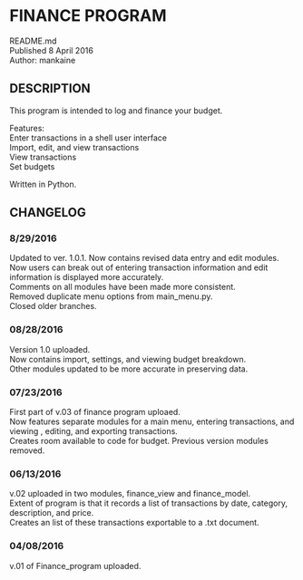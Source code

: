 # FINANCE PROGRAM
README.md<br />
Published 8 April 2016<br />
Author: mankaine

## DESCRIPTION
This program is intended to log and finance your budget. <br />

Features:<br />
Enter transactions in a shell user interface<br />
Import, edit, and view transactions<br />
View transactions<br />
Set budgets<br />

Written in Python.<br />

## CHANGELOG
### 8/29/2016
Updated to ver. 1.0.1. Now contains revised data entry and edit modules. <br />
Now users can break out of entering transaction information and edit information is displayed more accurately. <br />
Comments on all modules have been made more consistent. <br />
Removed duplicate menu options from main_menu.py.<br />
Closed older branches.<br />

### 08/28/2016
Version 1.0 uploaded. <br />
Now contains import, settings, and viewing budget breakdown. <br />
Other modules updated to be more accurate in preserving data.<br />

### 07/23/2016
First part of v.03 of finance program uploaed. <br />
Now features separate modules for a main menu, entering transactions, and viewing , editing, and exporting transactions. <br />
Creates room available to code for budget. Previous version modules removed.<br />

### 06/13/2016
v.02 uploaded in two modules, finance_view and finance_model.<br />
Extent of program is that it records a list of transactions by date, category, description, and price.<br />
Creates an list of these transactions exportable to a .txt document.<br />
 
### 04/08/2016
v.01 of Finance_program uploaded.
